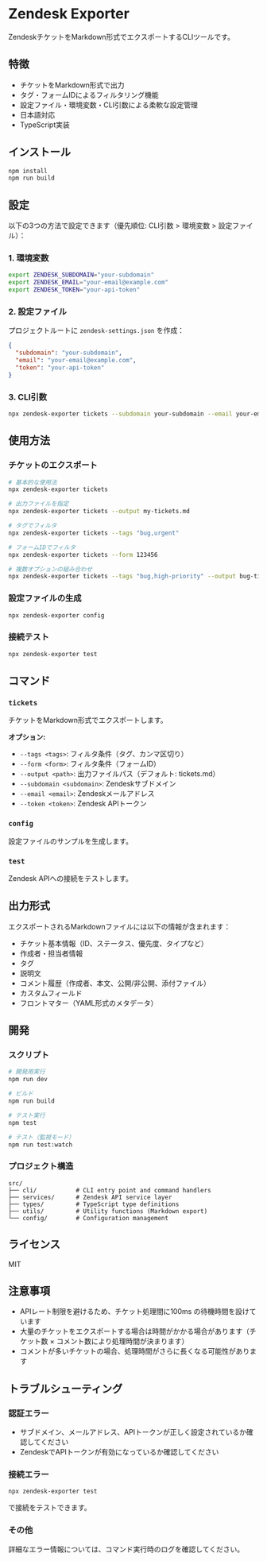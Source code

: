 # Zendesk Exporter

ZendeskチケットをMarkdown形式でエクスポートするCLIツールです。

## 特徴

- チケットをMarkdown形式で出力
- タグ・フォームIDによるフィルタリング機能
- 設定ファイル・環境変数・CLI引数による柔軟な設定管理
- 日本語対応
- TypeScript実装

## インストール

```bash
npm install
npm run build
```

## 設定

以下の3つの方法で設定できます（優先順位: CLI引数 > 環境変数 > 設定ファイル）：

### 1. 環境変数

```bash
export ZENDESK_SUBDOMAIN="your-subdomain"
export ZENDESK_EMAIL="your-email@example.com"
export ZENDESK_TOKEN="your-api-token"
```

### 2. 設定ファイル

プロジェクトルートに `zendesk-settings.json` を作成：

```json
{
  "subdomain": "your-subdomain",
  "email": "your-email@example.com",
  "token": "your-api-token"
}
```

### 3. CLI引数

```bash
npx zendesk-exporter tickets --subdomain your-subdomain --email your-email@example.com --token your-api-token
```

## 使用方法

### チケットのエクスポート

```bash
# 基本的な使用法
npx zendesk-exporter tickets

# 出力ファイルを指定
npx zendesk-exporter tickets --output my-tickets.md

# タグでフィルタ
npx zendesk-exporter tickets --tags "bug,urgent"

# フォームIDでフィルタ
npx zendesk-exporter tickets --form 123456

# 複数オプションの組み合わせ
npx zendesk-exporter tickets --tags "bug,high-priority" --output bug-tickets.md
```

### 設定ファイルの生成

```bash
npx zendesk-exporter config
```

### 接続テスト

```bash
npx zendesk-exporter test
```

## コマンド

### `tickets`

チケットをMarkdown形式でエクスポートします。

**オプション:**
- `--tags <tags>`: フィルタ条件（タグ、カンマ区切り）
- `--form <form>`: フィルタ条件（フォームID）
- `--output <path>`: 出力ファイルパス（デフォルト: tickets.md）
- `--subdomain <subdomain>`: Zendeskサブドメイン
- `--email <email>`: Zendeskメールアドレス
- `--token <token>`: Zendesk APIトークン

### `config`

設定ファイルのサンプルを生成します。

### `test`

Zendesk APIへの接続をテストします。

## 出力形式

エクスポートされるMarkdownファイルには以下の情報が含まれます：

- チケット基本情報（ID、ステータス、優先度、タイプなど）
- 作成者・担当者情報
- タグ
- 説明文
- コメント履歴（作成者、本文、公開/非公開、添付ファイル）
- カスタムフィールド
- フロントマター（YAML形式のメタデータ）

## 開発

### スクリプト

```bash
# 開発用実行
npm run dev

# ビルド
npm run build

# テスト実行
npm test

# テスト（監視モード）
npm run test:watch
```

### プロジェクト構造

```
src/
├── cli/           # CLI entry point and command handlers
├── services/      # Zendesk API service layer  
├── types/         # TypeScript type definitions
├── utils/         # Utility functions (Markdown export)
└── config/        # Configuration management
```

## ライセンス

MIT

## 注意事項

- APIレート制限を避けるため、チケット処理間に100ms の待機時間を設けています
- 大量のチケットをエクスポートする場合は時間がかかる場合があります（チケット数 × コメント数により処理時間が決まります）
- コメントが多いチケットの場合、処理時間がさらに長くなる可能性があります

## トラブルシューティング

### 認証エラー

- サブドメイン、メールアドレス、APIトークンが正しく設定されているか確認してください
- ZendeskでAPIトークンが有効になっているか確認してください

### 接続エラー

```bash
npx zendesk-exporter test
```

で接続をテストできます。

### その他

詳細なエラー情報については、コマンド実行時のログを確認してください。